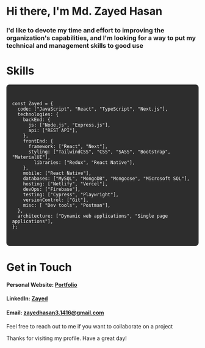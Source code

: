 # Hi there, I'm Md. Zayed Hasan

### I'd like to devote my time and effort to improving the organization's capabilities, and I'm looking for a way to put my technical and management skills to good use

# Skills

<div style="background-color: #2d2d2d; padding: 15px; border-radius: 8px; color: #ffffff; font-family: monospace; font-size: 14px;">
  <pre><code>
const Zayed = { 
  code: ["JavaScript", "React", "TypeScript", "Next.js"],
  technologies: {
    backEnd: {
      js: ["Node.js", "Express.js"],
      api: ["REST API"],
    },
    frontEnd: {
      framework: ["React", "Next"],
      styling: ["TailwindCSS", "CSS", "SASS", "Bootstrap", "MaterialUI"],
        libraries: ["Redux", "React Native"],
    },
    mobile: ["React Native"],
    databases: ["MySQL", "MongoDB", "Mongoose", "Microsoft SQL"],
    hosting: ["Netlify", "Vercel"],
    devOps: ["Firebase"],
    testing: ["Cypress", "Playwright"],
    versionControl: ["Git"],
    misc: [ "Dev tools", "Postman"],
  },
  architecture: ["Dynamic web applications", "Single page applications"],
};
  </code></pre>
</div>



# Get in Touch
#### Personal Website: [Portfolio](https://zayedhasan007.netlify.app/)
#### LinkedIn: [Zayed](https://www.linkedin.com/in/iamzayed/)
#### Email: zayedhasan3.1416@gmail.com

Feel free to reach out to me if you want to collaborate on a project

Thanks for visiting my profile. Have a great day!

